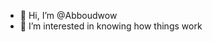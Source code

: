 - 👋 Hi, I’m @Abboudwow
- 👀 I’m interested in knowing how things work 

<!---
Abboudwow/Abboudwow is a ✨ special ✨ repository because its `README.md` (this file) appears on your GitHub profile.
You can click the Preview link to take a look at your changes.
--->

